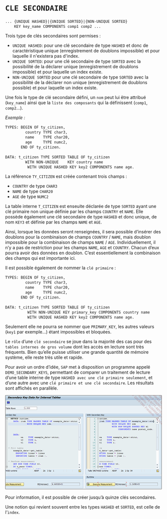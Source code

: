 # **`CLE SECONDAIRE`**

```JS
... {UNIQUE HASHED}|{UNIQUE SORTED}|{NON-UNIQUE SORTED}
    KEY key_name COMPONENTS comp1 comp2 ...
```

Trois type de clés secondaires sont permises :

- `UNIQUE HASHED`: pour une clé secondaire de type `HASHED` et donc de caractéristique unique (enregistrement de doublons impossible) et pour laquelle il n'existera pas d'index.
- `UNIQUE SORTED`: pour une clé secondaire de type `SORTED` avec la possibilité de la déclarer unique (enregistrement de doublons impossible) et pour laquelle un index existe.
- `NON-UNIQUE SORTED` pour une clé secondaire de type `SORTED` avec la possibilité de la déclarer non unique (enregistrement de doublons possible) et pour laquelle un index existe.

Une fois le type de clé secondaire défini, un `nom` peut lui être attribué (`key_name`) ainsi que la `liste des composants` qui la définissent (`comp1`, `comp2`...).

_Exemple :_

```JS
TYPES: BEGIN OF ty_citizen,
         country TYPE char3,
         name    TYPE char20,
         age     TYPE numc2,
       END OF ty_citizen.

DATA: t_citizen TYPE SORTED TABLE OF ty_citizen
         WITH NON-UNIQUE    KEY country name
          WITH UNIQUE HASHED KEY key2 COMPONENTS name age.
```

La référence `TY_CITIZEN` est créée contenant trois champs :

- `COUNTRY` de type `CHAR3`
- `NAME` de type `CHAR20`
- `AGE` de type `NUMC2`

La table interne `T_CITIZEN` est enseuite déclarée de type `SORTED` ayant une clé primaire non unique définie par les champs `COUNTRY` et `NAME`. Elle possède également une clé secondaire de type `HASHED` et donc unique, de nom `KEY3` et définie par les champs `NAME` et `AGE`.

Ainsi, lorsque les données seront renseignées, il sera possible d’insérer des doublons pour la combinaison de champs `COUNTRY` / `NAME`, mais doublon impossible pour la combinaison de champs `NAME` / `AGE`. Individuellement, il n’y a pas de restriction pour les champs `NAME`, `AGE` et `COUNTRY`. Chacun d’eux pourra avoir des données en doublon. C’est essentiellement la combinaison des champs qui est importante ici.

Il est possible également de nommer la `clé primaire` :

```JS
TYPES: BEGIN OF ty_citizen,
         country TYPE char3,
         name    TYPE char20,
         age     TYPE numc2,
       END OF ty_citizen.

DATA: t_citizen TYPE SORTED TABLE OF ty_citizen
          WITH NON-UNIQUE KEY primary_key COMPONENTS country name
          WITH UNIQUE HASHED KEY key2 COMPONENTS name age.
```

Seulement elle ne pourra se nommer que `PRIMARY_KEY`, les autres valeurs (`key1` par exemple...) étant impossibles et bloquées.

Le `rôle` d’une `clé secondaire` se joue dans la majorité des cas pour des `tables internes de gros volume` dont les accès en lecture sont très fréquents. Bien qu’elle puisse utiliser une grande quantité de mémoire système, elle reste très utile et rapide.

Pour avoir un ordre d’idée, `SAP` met à disposition un programme appelé `DEMO_SECONDARY_KEYS`, permettant de comparer un traitement de lecture d’une table interne de type `HASHED avec une clé primaire seulement`, et d’une autre avec une `clé primaire et une clé secondaire`. Les résultats sont affichés en parallèle.

![](../99%20-%20Ressources/07_Tables_Internes%20-%2007%20-%2001.png)

Pour information, il est possible de créer jusqu’à quinze clés secondaires.

Une notion qui revient souvent entre les types `HASHED` et `SORTED`, est celle de l’`index`.
